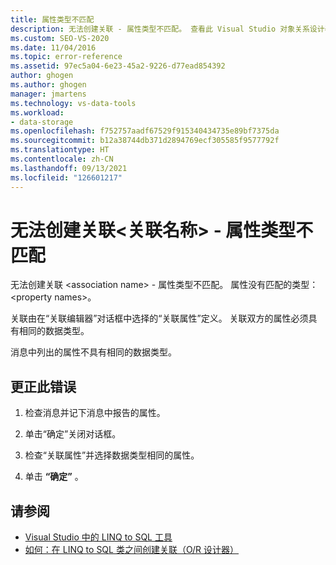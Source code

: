 ```yaml
---
title: 属性类型不匹配
description: 无法创建关联 - 属性类型不匹配。 查看此 Visual Studio 对象关系设计器（O/R 设计器）消息的相关信息。
ms.custom: SEO-VS-2020
ms.date: 11/04/2016
ms.topic: error-reference
ms.assetid: 97ec5a04-6e23-45a2-9226-d77ead854392
author: ghogen
ms.author: ghogen
manager: jmartens
ms.technology: vs-data-tools
ms.workload:
- data-storage
ms.openlocfilehash: f752757aadf67529f915340434735e89bf7375da
ms.sourcegitcommit: b12a38744db371d2894769ecf305585f9577792f
ms.translationtype: HT
ms.contentlocale: zh-CN
ms.lasthandoff: 09/13/2021
ms.locfileid: "126601217"
---
```

# <a name="cannot-create-an-association-ltassociation-namegt---property-types-do-not-match"></a>无法创建关联&lt;关联名称&gt; - 属性类型不匹配

无法创建关联 \<association name> - 属性类型不匹配。 属性没有匹配的类型：\<property names>。

关联由在“关联编辑器”对话框中选择的“关联属性”定义。 关联双方的属性必须具有相同的数据类型。

消息中列出的属性不具有相同的数据类型。

## <a name="to-correct-this-error"></a>更正此错误

1. 检查消息并记下消息中报告的属性。

2. 单击“确定”关闭对话框。

3. 检查“关联属性”并选择数据类型相同的属性。

4. 单击 **“确定”** 。

## <a name="see-also"></a>请参阅

- [Visual Studio 中的 LINQ to SQL 工具](../data-tools/linq-to-sql-tools-in-visual-studio2.md)
- [如何：在 LINQ to SQL 类之间创建关联（O/R 设计器）](../data-tools/how-to-create-an-association-relationship-between-linq-to-sql-classes-o-r-designer.md)